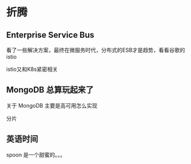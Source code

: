 # 折腾

## Enterprise Service Bus

看了一些解决方案，最终在微服务时代，分布式的ESB才是趋势，看看谷歌的 istio

istio又和K8s紧密相关

## MongoDB 总算玩起来了

关于 MongoDB 主要是高可用怎么实现

分片

## 英语时间

spoon 是一个甜蜜的。。。
